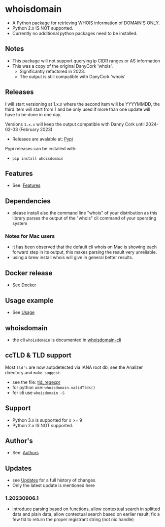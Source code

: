 # whoisdomain

  * A Python package for retrieving WHOIS information of DOMAIN'S ONLY.
  * Python 2.x IS NOT supported.
  * Currently no additional python packages need to be installed.

## Notes

  * This package will not support querying ip CIDR ranges or AS information
  * This was a copy of the original DanyCork 'whois'.
      * Significantly refactored in 2023.
      * The output is still compatible with DanyCork 'whois'

## Releases
I will start versioning at 1.x.x where the second item will be YYYYMMDD,
the third item will start from 1 and be only used if more than one update will have to be done in one day.

Versions `1.x.x` will keep the output compatible with Danny Cork until 2024-02-03 (February 2023)

  * Releases are avalable at: [Pypi](https://pypi.org/project/whoisdomain/)

Pypi releases can be installed with:

  * `pip install whoisdomain`


## Features
  * See: [Features](Features.md)

## Dependencies
  * please install also the command line "whois" of your distribution as this library parses the output of the "whois" cli command of your operating system

### Notes for Mac users
  * it has been observed that the default cli whois on Mac is showing each forward step in its output, this makes parsing the result very unreliable.
  * using a brew install whois will give in general better results.

## Docker release
  * See [Docker](Docker.md)

## Usage example
  * See [Usage](Usage.mf)

## whoisdomain
  * the cli `whoisdomain` is  documented in [whoisdomain-cli](whoisdomain-cli.md)

## ccTLD & TLD support

Most `tld's` are now autodetected via IANA root db, see the Analizer directory
and `make suggest`.

  * see the file: [tld_regexpr](./whoisdomain/tldDb/tld_regexpr.py)
  * for python use:  `whoisdomain.validTlds()`
  * for cli use `whoisdomain -S`

## Support
 * Python 3.x is supported for x >= 9
 * Python 2.x IS NOT supported.

## Author's
  * See: [Authors](Authors.md)

## Updates
  * see [Updates](Updates.md) for a full history of changes.
  * Only the latest update is mentioned here

### 1.20230906.1
  * introduce parsing based on functions, allow contextual search in splitted data and plain data, allow contextual search based on earlier result; fix a few tld to return the proper registrant string (not nic handle)
